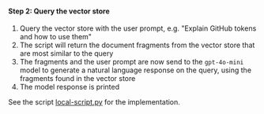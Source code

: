 
#### Step 2: Query the vector store
1. Query the vector store with the user prompt, e.g. "Explain GitHub tokens and how to use them"
1. The script will return the document fragments from the vector store that are most similar to the query
1. The fragments and the user prompt are now send to the `gpt-4o-mini` model to generate a natural language response on the query, using the fragments found in the vector store
1. The model response is printed

See the script [local-script.py](../src/local-script.py) for the implementation.